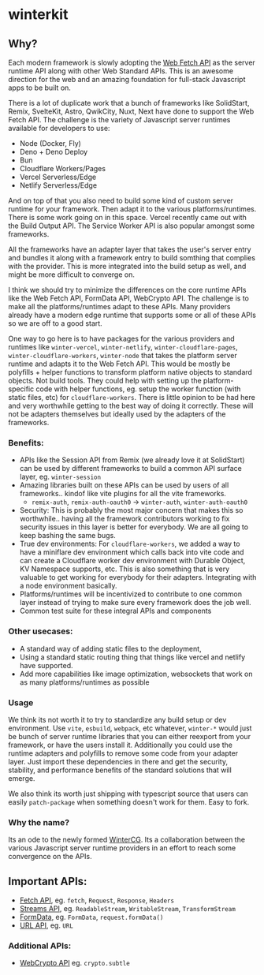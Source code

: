 # winterkit

## Why?

Each modern framework is slowly adopting the [Web Fetch API](https://developer.mozilla.org/en-US/docs/Web/API/Fetch_API) as the server runtime API along with other Web Standard APIs. This is an awesome direction for the web and an amazing foundation for full-stack Javascript apps to be built on.

There is a lot of duplicate work that a bunch of frameworks like SolidStart, Remix, SvelteKit, Astro, QwikCity, Nuxt, Next have done to support the Web Fetch API. The challenge is the variety of Javascript server runtimes available for developers to use:

- Node (Docker, Fly)
- Deno + Deno Deploy
- Bun
- Cloudflare Workers/Pages
- Vercel Serverless/Edge
- Netlify Serverless/Edge

And on top of that you also need to build some kind of custom server runtime for your framework. Then adapt it to the various platforms/runtimes. There is some work going on in this space. Vercel recently came out with the Build Output API. The Service Worker API is also popular amongst some frameworks.

All the frameworks have an adapter layer that takes the user's server entry and bundles it along with a framework entry to build somthing that complies with the provider. This is more integrated into the build setup as well, and might be more difficult to converge on.

I think we should try to minimize the differences on the core runtime APIs like the Web Fetch API, FormData API, WebCrypto API. The challenge is to make all the platforms/runtimes adapt to these APIs. Many providers already have a modern edge runtime that supports some or all of these APIs so we are off to a good start.

One way to go here is to have packages for the various providers and runtimes like `winter-vercel`, `winter-netlify`, `winter-cloudflare-pages`, `winter-cloudflare-workers`, `winter-node` that takes the platform server runtime and adapts it to the Web Fetch API. This would be mostly be polyfills + helper functions to transform platform native objects to standard objects. Not build tools. They could help with setting up the platform-specific code with helper functions, eg. setup the worker function (with static files, etc) for `cloudflare-workers`. There is little opinion to be had here and very worthwhile getting to the best way of doing it correctly. These will not be adapters themselves but ideally used by the adapters of the frameworks.


### Benefits:

- APIs like the Session API from Remix (we already love it at SolidStart) can be used by different frameworks to build a common API surface layer, eg. `winter-session`
- Amazing libraries built on these APIs can be used by users of all frameworks.. kindof like vite plugins for all the vite frameworks.
  - `remix-auth`, `remix-auth-oauth0` -> `winter-auth`, `winter-auth-oauth0`
- Security: This is probably the most major concern that makes this so worthwhile.. having all the framework contributors working to fix security issues in this layer is better for everybody. We are all going to keep bashing the same bugs.
- True dev environments: For `cloudflare-workers`, we added a way to have a miniflare dev environment which calls back into vite code and can create a Cloudflare worker dev environment with Durable Object, KV Namespace supports, etc. This is also something that is very valuable to get working for everybody for their adapters. Integrating with a node environment basically.
- Platforms/runtimes will be incentivized to contribute to one common layer instead of trying to make sure every framework does the job well.
- Common test suite for these integral APIs and components

### Other usecases:

- A standard way of adding static files to the deployment,
- Using a standard static routing thing that things like vercel and netlify have supported.
- Add more capabilities like image optimization, websockets that work on as many platforms/runtimes as possible

### Usage

We think its not worth it to try to standardize any build setup or dev environment. Use `vite`, `esbuild`, `webpack`, etc whatever, `winter-*` would just be bunch of server runtime libraries that you can either reexport from your framework, or have the users install it. Additionally you could use the runtime adapters and polyfills to remove some code from your adapter layer. Just import these dependencies in there and get the security, stability, and performance benefits of the standard solutions that will emerge.

We also think its worth just shipping with typescript source that users can easily `patch-package` when something doesn't work for them. Easy to fork.

### Why the name?

Its an ode to the newly formed [WinterCG](https://wintercg.org/). Its a collaboration between the various Javascript server runtime providers in an effort to reach some convergence on the APIs.

## Important APIs:

- [Fetch API](https://developer.mozilla.org/en-US/docs/Web/API/Fetch_API), eg. `fetch`, `Request`, `Response`, `Headers`
- [Streams API](https://developer.mozilla.org/en-US/docs/Web/API/Streams_API), eg. `ReadableStream`, `WritableStream`, `TransformStream`
- [FormData](https://developer.mozilla.org/en-US/docs/Web/API/FormData), eg. `FormData`, `request.formData()`
- [URL API](https://developer.mozilla.org/en-US/docs/Web/API/URL_API), eg. `URL`

### Additional APIs:
- [WebCrypto API](https://developer.mozilla.org/en-US/docs/Web/API/Web_Crypto_API) eg. `crypto.subtle`
